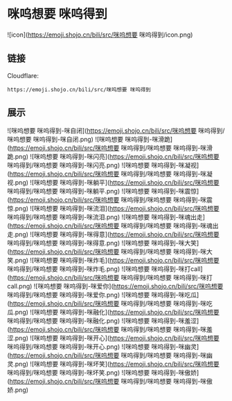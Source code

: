 # 咪呜想要 咪呜得到
![icon](https://emoji.shojo.cn/bili/src/咪呜想要 咪呜得到/icon.png)
## 链接
Cloudflare:
```
https://emoji.shojo.cn/bili/src/咪呜想要 咪呜得到
```
## 展示
![咪呜想要 咪呜得到-咪自闭](https://emoji.shojo.cn/bili/src/咪呜想要 咪呜得到/咪呜想要 咪呜得到-咪自闭.png)
![咪呜想要 咪呜得到-咪滑跪](https://emoji.shojo.cn/bili/src/咪呜想要 咪呜得到/咪呜想要 咪呜得到-咪滑跪.png)
![咪呜想要 咪呜得到-咪闪亮](https://emoji.shojo.cn/bili/src/咪呜想要 咪呜得到/咪呜想要 咪呜得到-咪闪亮.png)
![咪呜想要 咪呜得到-咪凝视](https://emoji.shojo.cn/bili/src/咪呜想要 咪呜得到/咪呜想要 咪呜得到-咪凝视.png)
![咪呜想要 咪呜得到-咪躺平](https://emoji.shojo.cn/bili/src/咪呜想要 咪呜得到/咪呜想要 咪呜得到-咪躺平.png)
![咪呜想要 咪呜得到-咪震惊](https://emoji.shojo.cn/bili/src/咪呜想要 咪呜得到/咪呜想要 咪呜得到-咪震惊.png)
![咪呜想要 咪呜得到-咪流泪](https://emoji.shojo.cn/bili/src/咪呜想要 咪呜得到/咪呜想要 咪呜得到-咪流泪.png)
![咪呜想要 咪呜得到-咪魂出走](https://emoji.shojo.cn/bili/src/咪呜想要 咪呜得到/咪呜想要 咪呜得到-咪魂出走.png)
![咪呜想要 咪呜得到-咪得意](https://emoji.shojo.cn/bili/src/咪呜想要 咪呜得到/咪呜想要 咪呜得到-咪得意.png)
![咪呜想要 咪呜得到-咪大笑](https://emoji.shojo.cn/bili/src/咪呜想要 咪呜得到/咪呜想要 咪呜得到-咪大笑.png)
![咪呜想要 咪呜得到-咪炸毛](https://emoji.shojo.cn/bili/src/咪呜想要 咪呜得到/咪呜想要 咪呜得到-咪炸毛.png)
![咪呜想要 咪呜得到-咪打call](https://emoji.shojo.cn/bili/src/咪呜想要 咪呜得到/咪呜想要 咪呜得到-咪打call.png)
![咪呜想要 咪呜得到-咪爱你](https://emoji.shojo.cn/bili/src/咪呜想要 咪呜得到/咪呜想要 咪呜得到-咪爱你.png)
![咪呜想要 咪呜得到-咪吃瓜](https://emoji.shojo.cn/bili/src/咪呜想要 咪呜得到/咪呜想要 咪呜得到-咪吃瓜.png)
![咪呜想要 咪呜得到-咪融化](https://emoji.shojo.cn/bili/src/咪呜想要 咪呜得到/咪呜想要 咪呜得到-咪融化.png)
![咪呜想要 咪呜得到-咪羞涩](https://emoji.shojo.cn/bili/src/咪呜想要 咪呜得到/咪呜想要 咪呜得到-咪羞涩.png)
![咪呜想要 咪呜得到-咪开心](https://emoji.shojo.cn/bili/src/咪呜想要 咪呜得到/咪呜想要 咪呜得到-咪开心.png)
![咪呜想要 咪呜得到-咪幽灵](https://emoji.shojo.cn/bili/src/咪呜想要 咪呜得到/咪呜想要 咪呜得到-咪幽灵.png)
![咪呜想要 咪呜得到-咪坏笑](https://emoji.shojo.cn/bili/src/咪呜想要 咪呜得到/咪呜想要 咪呜得到-咪坏笑.png)
![咪呜想要 咪呜得到-咪傲娇](https://emoji.shojo.cn/bili/src/咪呜想要 咪呜得到/咪呜想要 咪呜得到-咪傲娇.png)

